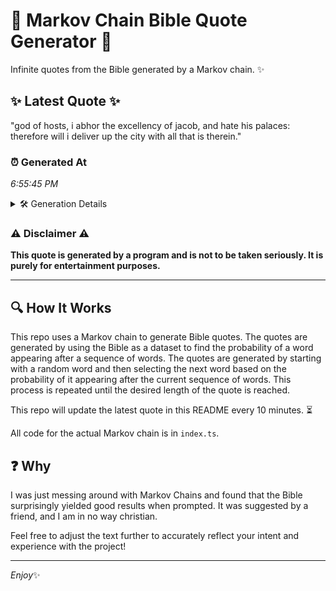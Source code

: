 # 📖 Markov Chain Bible Quote Generator 📖

Infinite quotes from the Bible generated by a Markov chain. ✨

## ✨ Latest Quote ✨
"god of hosts, i abhor the excellency of jacob, and hate his palaces: therefore will i deliver up the city with all that is therein."

### ⏰ Generated At
*6:55:45 PM*

<details>
    <summary>🛠️ Generation Details</summary>
    <p>
        <strong>🌱 Seed:</strong> god<br>
        <strong>🔄 Iterations:</strong> 24<br>
        <strong>📜 Context History:</strong><br>[ god ]: of<br>[ god, of ]: hosts,<br>[ god, of, hosts, ]: i<br>[ god, of, hosts,, i ]: abhor<br>[ god, of, hosts,, i, abhor ]: the<br>[ god, of, hosts,, i, abhor, the ]: excellency<br>[ of, hosts,, i, abhor, the, excellency ]: of<br>[ hosts,, i, abhor, the, excellency, of ]: jacob,<br>[ i, abhor, the, excellency, of, jacob, ]: and<br>[ abhor, the, excellency, of, jacob,, and ]: hate<br>[ the, excellency, of, jacob,, and, hate ]: his<br>[ excellency, of, jacob,, and, hate, his ]: palaces:<br>[ of, jacob,, and, hate, his, palaces: ]: therefore<br>[ jacob,, and, hate, his, palaces:, therefore ]: will<br>[ and, hate, his, palaces:, therefore, will ]: i<br>[ hate, his, palaces:, therefore, will, i ]: deliver<br>[ his, palaces:, therefore, will, i, deliver ]: up<br>[ palaces:, therefore, will, i, deliver, up ]: the<br>[ therefore, will, i, deliver, up, the ]: city<br>[ will, i, deliver, up, the, city ]: with<br>[ i, deliver, up, the, city, with ]: all<br>[ deliver, up, the, city, with, all ]: that<br>[ up, the, city, with, all, that ]: is<br>[ the, city, with, all, that, is ]: therein.<br>
    </p>
</details>

### ⚠️ Disclaimer ⚠️
**This quote is generated by a program and is not to be taken seriously. It is purely for entertainment purposes.**

---

## 🔍 How It Works

This repo uses a Markov chain to generate Bible quotes. The quotes are generated by using the Bible as a dataset to find the probability of a word appearing after a sequence of words. The quotes are generated by starting with a random word and then selecting the next word based on the probability of it appearing after the current sequence of words. This process is repeated until the desired length of the quote is reached.

This repo will update the latest quote in this README every 10 minutes. ⏳

All code for the actual Markov chain is in `index.ts`.

## ❓ Why

I was just messing around with Markov Chains and found that the Bible surprisingly yielded good results when prompted. 
It was suggested by a friend, and I am in no way christian.

Feel free to adjust the text further to accurately reflect your intent and experience with the project!

---

*Enjoy*✨
